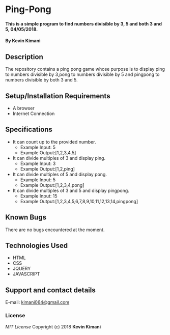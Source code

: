 # Ping-Pong
#### This is a simple program to find numbers divisible by 3, 5 and both 3 and 5, 04/05/2018.

#### By **Kevin Kimani**

## Description

The repository contains a ping pong game whose purpose is to display ping to numbers divisible by 3,pong to numbers divisible by 5 and pingpong to numbers divisible by both 3 and 5.

## Setup/Installation Requirements
* A browser
* Internet Connection

## Specifications
* It can count up to the provided number.
    * Example Input: 5
    * Example Output:[1,2,3,4,5]
* It can divide multiples of 3 and display ping.
    * Example Input: 3
    * Example Output:[1,2,ping]
* It can divide multiples of 5 and display pong.
    * Example Input: 5
    * Example Output:[1,2,3,4,pong]
* It can divide multiples of 3 and 5 and display pingpong.
    * Example Input: 15
    * Example Output:[1,2,3,4,5,6,7,8,9,10,11,12,13,14,pingpong]

## Known Bugs
There are no bugs encountered at the moment.
## Technologies Used
* HTML
* CSS
* JQUERY
* JAVASCRIPT

## Support and contact details
E-mail: kimani064@gmail.com
### License
*MIT License*
Copyright (c) 2018 **Kevin Kimani**
